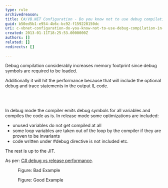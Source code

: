 ```yaml
---
type: rule
archivedreason: 
title: C#/VB.NET Configuration - Do you know not to use debug compilation in production applications?
guid: b50ed5b1-e954-4b6c-bc92-f159228150dc
uri: c-vbnet-configuration-do-you-know-not-to-use-debug-compilation-in-production-applications
created: 2013-01-11T18:25:53.0000000Z
authors: []
related: []
redirects: []

---
```



<p>Debug compilation considerably increases memory footprint since debug symbols are required to be loaded. </p>
<p>Additionally it will hit the performance because that will include the optional debug and trace statements in the output IL code.</p>

<br><excerpt class='endintro'></excerpt><br>
<p>In debug mode the compiler emits debug symbols for all variables and compiles the code as is. In release mode some optimizations are included&#58;</p><ul><li>unused variables do not get compiled at all</li><li>some loop variables are taken out of the loop by the compiler if they are proven to be invariants</li><li>code written under #debug directive is not included etc.</li></ul><p>The rest is up to the JIT.</p><p>As per&#58; 
   <a target="_blank" href="http&#58;//stackoverflow.com/questions/2446027/c-sharp-debug-vs-release-performance">C# debug vs release performance</a>.</p><dl class="badImage"><dt>
      <img src="/SoftwareDevelopment/RulesToBetterDotNETProjects/PublishingImages/debug-bad.jpg" alt="" />
   </dt><dd>Figure&#58; Bad Example</dd></dl><dl class="goodImage"><dt>
      <img src="/SoftwareDevelopment/RulesToBetterDotNETProjects/PublishingImages/debug-good.jpg" alt="" />
   </dt><dd>Figure&#58; Good Example</dd></dl>



